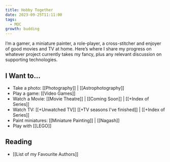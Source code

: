 ```yaml
---
title: Hobby Together
date: 2023-09-25T11:11:00
tags:
  - MOC
growth: budding
---
```

I’m a gamer, a miniature painter, a role-player, a cross-stitcher and enjoyer of good movies and TV at home. Here’s where I share my progress on whatever project currently takes my fancy, plus any relevant discussion on supporting technologies.

## I Want to...

- Take a photo: [[Photography]] | [[Astrophotography]]
- Play a game: [[Video Games]]
- Watch a Movie: [[Movie Theatre]] | [[Coming Soon]] | [[+Index of Series]]
- Watch TV: [[+Unwatched TV]] [[+TV seasons I've finished]] | [[+Index of Series]]
- Paint miniatures: [[Miniature Painting]] | [[Nagash]]
- Play with [[LEGO]]

## Reading
- [[List of my Favourite Authors]]